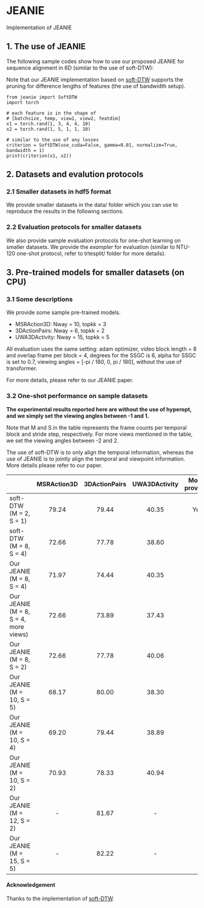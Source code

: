 # JEANIE
Implementation of JEANIE

## 1. The use of JEANIE

The following sample codes show how to use our proposed JEANIE for sequence alignment in 6D (similar to the use of soft-DTW):

Note that our JEANIE implementation based on [soft-DTW](https://github.com/Maghoumi/pytorch-softdtw-cuda) supports the pruning for difference lengths of features (the use of bandwidth setup).

```
from jeanie import SoftDTW
import torch

# each feature is in the shape of
# [batchsize, temp, view1, view2, featdim]
x1 = torch.rand(1, 3, 4, 4, 10)
x2 = torch.rand(1, 5, 1, 1, 10)

# similar to the use of any losses
criterion = SoftDTW(use_cuda=False, gamma=0.01, normalize=True, bandwidth = 1)
print(criterion(x1, x2))
```

## 2. Datasets and evalution protocols

### 2.1 Smaller datasets in hdf5 format

We provide smaller datasets in the data/ folder which you can use to reproduce the results in the following sections.

### 2.2 Evaluation protocols for smaller datasets

We also provide sample evaluation protocols for one-shot learning on smaller datasets. We provide the *exampler* for evaluation (similar to NTU-120 one-shot protocol, refer to trtesplit/ folder for more details).

## 3. Pre-trained models for smaller datasets (on CPU)

### 3.1 Some descriptions

We provide some sample pre-trained models. 

- MSRAction3D: Nway = 10, topkk = 3
- 3DActionPairs: Nway = 6, topkk = 2
- UWA3DActivity: Nway = 15, topkk = 5

All evaluation uses the same setting: adam optimizer, video block length = 8 and overlap frame per block = 4, degrees for the SSGC is 6, alpha for SSGC is set to 0.7, viewing angles = [-pi / 180, 0, pi / 180], without the use of transformer.

For more details, please refer to our JEANIE paper.

### 3.2 One-shot performance on sample datasets

**The experimental results reported here are without the use of hyperopt, and we simply set the viewing angles between -1 and 1.**

Note that M and S in the table represents the frame counts per temporal block and stride step, respectively. For more views mentioned in the table, we set the viewing angles between -2 and 2.

The use of soft-DTW is to only align the temporal information, whereas the use of JEANIE is to jointly align the temporal and viewpoint information. More details please refer to our paper.

|   | MSRAction3D | 3DActionPairs | UWA3DActivity | Model provided|
| ------------- | :---: | :---: | :---: | :---: |
| soft-DTW (M = 2, S = 1)  |  79.24 |  79.44 |  40.35 | Yes |
| soft-DTW (M = 8, S = 4)  | 72.66  |  77.78 |  38.60 | |
| Our JEANIE (M = 8, S = 4)  |  71.97 |  74.44 |  40.35 | |
| Our JEANIE (M = 8, S = 4, more views)  |  72.66 |  73.89 |  37.43 | |
| Our JEANIE (M = 8, S = 2) | 72.66  |  77.78 | 40.06  | |
| Our JEANIE (M = 10, S = 5) |  68.17 |  80.00 |  38.30 | |
| Our JEANIE (M = 10, S = 4) |  69.20 |  79.44 |  38.89 | |
| Our JEANIE (M = 10, S = 2) |  70.93 |  78.33 |  40.94 | |
| Our JEANIE (M = 12, S = 2) |  - |  81.67 |  - | |
| Our JEANIE (M = 15, S = 5) |  - |  82.22 | -  | |

#### Acknowledgement
Thanks to the implementation of [soft-DTW](https://github.com/Maghoumi/pytorch-softdtw-cuda).
